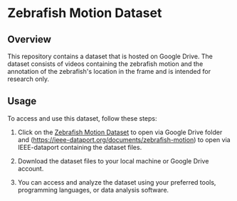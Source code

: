 # Zebrafish Motion Dataset

## Overview
This repository contains a dataset that is hosted on Google Drive. The dataset consists of videos containing the zebrafish motion and the annotation of the zebrafish's location in the frame and is intended for research only.


## Usage
To access and use this dataset, follow these steps:

1. Click on the [Zebrafish Motion Dataset](https://drive.google.com/drive/folders/1UFEQ9HONL9tITFGSF_ZBJtYwoqRUrf7w?usp=share_link) to open via Google Drive folder and (https://ieee-dataport.org/documents/zebrafish-motion) to open via IEEE-dataport containing the dataset files.

2. Download the dataset files to your local machine or Google Drive account.

3. You can access and analyze the dataset using your preferred tools, programming languages, or data analysis software.

<!-- ## Citation
If you use this dataset in your research or project, please consider citing it using the following citation format: -->
